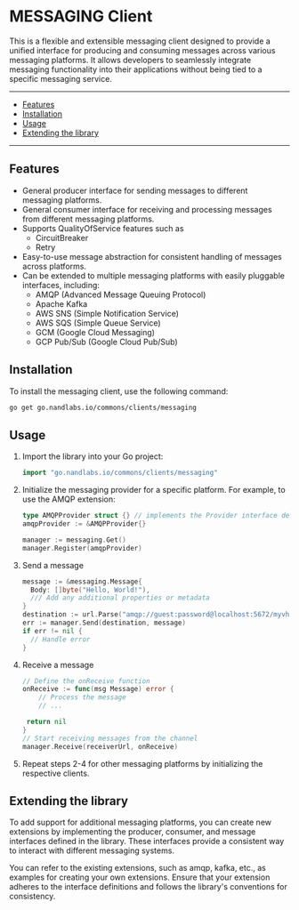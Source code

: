 # MESSAGING Client

This is a flexible and extensible messaging client designed to provide a unified interface for producing and consuming messages across various messaging platforms. It allows developers to seamlessly integrate messaging functionality into their applications without being tied to a specific messaging service.

---
- [Features](#features)
- [Installation](#installation)
- [Usage](#usage)
- [Extending the library](#extending-the-library)
---

## Features
* General producer interface for sending messages to different messaging platforms.
* General consumer interface for receiving and processing messages from different messaging platforms.
* Supports QualityOfService features such as
  * CircuitBreaker
  * Retry
* Easy-to-use message abstraction for consistent handling of messages across platforms.
* Can be extended to multiple messaging platforms with easily pluggable interfaces, including:
  * AMQP (Advanced Message Queuing Protocol)
  * Apache Kafka
  * AWS SNS (Simple Notification Service)
  * AWS SQS (Simple Queue Service)
  * GCM (Google Cloud Messaging)
  * GCP Pub/Sub (Google Cloud Pub/Sub)

## Installation
To install the messaging client, use the following command:
```bash
go get go.nandlabs.io/commons/clients/messaging
```

## Usage
1. Import the library into your Go project:
    ```go
    import "go.nandlabs.io/commons/clients/messaging"
    ```
2. Initialize the messaging provider for a specific platform. For example, to use the AMQP extension:
    ```go
    type AMQPProvider struct {} // implements the Provider interface defined under the library
    amqpProvider := &AMQPProvider{}
   
    manager := messaging.Get()
    manager.Register(amqpProvider)
    ```
3. Send a message
   ```go
   message := &messaging.Message{
     Body: []byte("Hello, World!"), 
	 /// Add any additional properties or metadata
   }
   destination := url.Parse("amqp://guest:password@localhost:5672/myvhost")
   err := manager.Send(destination, message)
   if err != nil {
     // Handle error
   }
   ```
4. Receive a message
   ```go
   // Define the onReceive function
   onReceive := func(msg Message) error {
       // Process the message
       // ...

    return nil
   }
   // Start receiving messages from the channel
   manager.Receive(receiverUrl, onReceive)
   ```
5. Repeat steps 2-4 for other messaging platforms by initializing the respective clients.

## Extending the library
To add support for additional messaging platforms, you can create new extensions by implementing the producer, consumer, and message interfaces defined in the library. These interfaces provide a consistent way to interact with different messaging systems.

You can refer to the existing extensions, such as amqp, kafka, etc., as examples for creating your own extensions. Ensure that your extension adheres to the interface definitions and follows the library's conventions for consistency.
